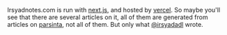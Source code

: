 Irsyadnotes.com is run with [next.js](https://nextjs.org/), and hosted by [vercel](https://vercel.com/dashboard). So maybe you'll see that there are several articles on it, all of them are generated from articles on [parsinta](https://parsinta.com/articles), not all of them. But only what [@irsyadadl](https://twitter.com/irsyadadl) wrote.
